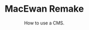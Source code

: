 ---
title: MacEwan Remake
subtitle: How to use a CMS.
layout: default
modal-id: 7
html: https://dev-macewan-university.pantheonsite.io/
thumbnail: mcewan.jpg
project-date: november 2019
category: Wordpress
description: This shows how we can use, and customize a CMS theme.

---